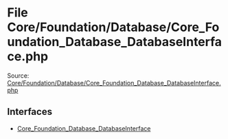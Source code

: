 File Core/Foundation/Database/Core_Foundation_Database_DatabaseInterface.php
=========

Source: [Core/Foundation/Database/Core_Foundation_Database_DatabaseInterface.php](https://github.com/PrestaShop/PrestaShop/blob/1.6.1.1/Core/Foundation/Database/Core_Foundation_Database_DatabaseInterface.php)

Interfaces
----------

* [Core_Foundation_Database_DatabaseInterface](interface.Core_Foundation_Database_DatabaseInterface.md)



